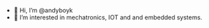 - 👋 Hi, I’m @andyboyk
- 👀 I’m interested in mechatronics, IOT and and embedded systems.
<!---
andyboyk/andyboyk is a ✨ special ✨ repository because its `README.md` (this file) appears on your GitHub profile.
You can click the Preview link to take a look at your changes.
--->
